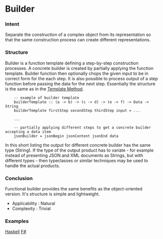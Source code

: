 # Builder


### Intent

Separate the construction of a complex object from its representation so that the same construction process can create different representations. 


### Structure

Builder is a function template defining a step-by-step construction processes. A concrete builder is created by partially applying the function template. Builder function then optionally chops the given input to be in correct form for the each step. It is also possible to process output of a step function before passing the data for the next step. Essentially the structure is the same as in the [Template Method](../template%20method/README.md).

~~~~
    -- example of builder template
    builderTemplate :: (a -> b) -> (c -> d) -> (e -> f) -> Data -> String
    builderTemplate firstStep secondStep thirdStep input = ...
    
    ...

    -- partially applying different steps to get a concrete builder accepting a data item
    jsonBuilder = jsonBegin jsonContent jsonEnd data
~~~~

In this short listing the output for different concrete builder has the same type (String). If the type of the output product has to variate - for example instead of presenting JSON and XML documents as Strings, but with different types - then typeclasses or similar techniques may be used to handle the actual products.


### Conclusion

Functional builder provides the same benefits as the object-oriented version. It's structure is simple and lightweight.

- Applicability : Natural
- Complexity : Trivial


### Examples

[Haskell](builder.hs) [F#](builder.fsx)
